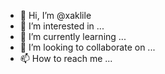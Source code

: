 - 👋 Hi, I’m @xaklile
- 👀 I’m interested in ...
- 🌱 I’m currently learning ...
- 💞️ I’m looking to collaborate on ...
- 📫 How to reach me ...

<!---
xaklile/xaklile is a ✨ special ✨ repository because its `README.md` (this file) appears on your GitHub profile.
You can click the Preview link to take a look at your changes.
--->
